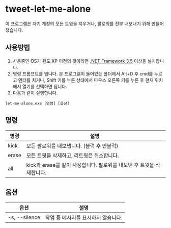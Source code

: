 # tweet-let-me-alone

이 프로그램은 자기 계정의 모든 트윗을 지우거나, 팔로워를 전부 내보내기 위해 만들어졌습니다.

## 사용방법

1. 사용중인 OS가 윈도 XP 이전의 것이라면 [.NET Framework 3.5](https://www.microsoft.com/ko-kr/download/details.aspx?id=21) 이상을 설치합니다.
2. 명령 프롬프트를 엽니다. 본 프로그램이 들어있는 폴더에서 Alt+D 후 cmd를 누르고 엔터를 치거나, Shift 키를 누른 상태에서 마우스 오른쪽 키를 누른 후 현재 위치에서 열기를 선택하면 됩니다.
3. 다음과 같이 실행합니다.

```
let-me-alone.exe [명령] [옵션]
```

## 명령

| 명령    | 설명                                                                 |
| ------- | ---------------------------------------------------------------------|
| kick    | 모든 팔로워를 내보냅니다. (블럭 후 언블럭)                           |
| erase   | 모든 트윗을 삭제하고, 리트윗은 취소합니다.                           |
| all     | kick과 erase를 같이 사용합니다. 팔로워를 내보낸 후 트윗을 삭제합니다.|

## 옵션

| 옵션          | 설명                                |
| ------------- | ------------------------------------|
| -s, --silence | 작업 중 메시지를 표시하지 않습니다. |
